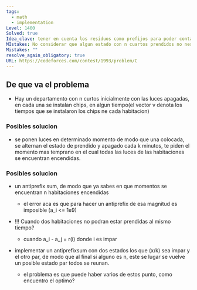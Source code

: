 ```yaml
---
tags:
  - math
  - implementation
Level: 1400
Solved: true
Idea_clave: tener en cuenta los residuos como prefijos para poder contar en lugares aparecen mas numeros en comun, de esta forma se que todos estaran prendidos
MIstakes: No considerar que algun estado con n cuartos prendidos no nesesariamente sera una respuesta, por lo tanto hay que hacer una fuerza bruta par encontrar la respuesta
Mistakes: ""
resolve_again_obligatory: true
URL: https://codeforces.com/contest/1993/problem/C
---
```


## De que va el problema

- Hay un departamento con n curtos inicialmente con las luces apagadas, en cada una se instalan chips, en algun tiempo(el vector v denota los tiempos que se instalaron los chips ne cada habitacion)


### Posibles solucion

- se ponen luces en determinado momento de modo que una colocada, se alternan el estado de prendido y apagado cada k minutos, te piden el momento mas temprano en el cual todas las luces de las habitaciones se encuentran encendidas.

### Posibles solucion

- un antiprefix sum, de modo que ya sabes en que momentos se encuentran n habitaciones encendidas
    - el error aca es que para hacer un antiprefix de esa magnitud es imposible (a_i <= 1e9) 

- !!! Cuando dos habitaciones no podran estar prendidas al mismo tiempo?
  - cuando a_i - a_j = r(i) donde i es impar

- implementar un antiprefixsum con dos estados los que (x/k) sea impar y el otro par, de modo que al final si alguno es n, este se lugar se vuelve un posible estado par todos se reunan.
  -  el problema es que puede haber varios de estos punto, como encuentro el optimo?
